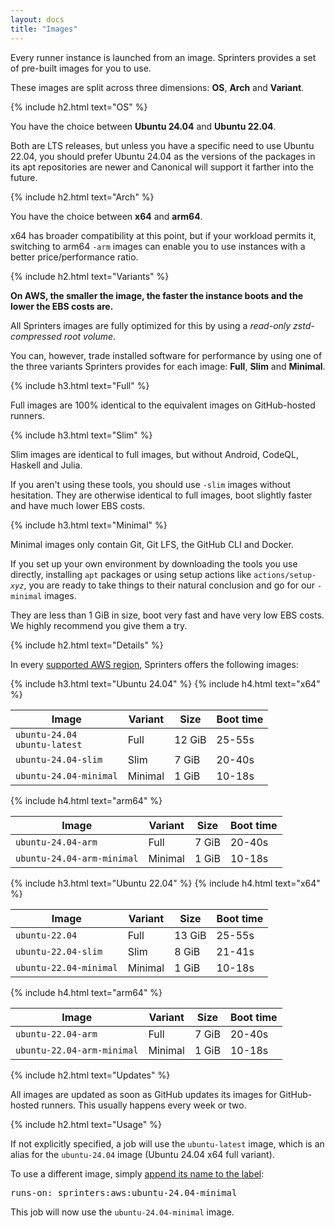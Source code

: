 ```yaml
---
layout: docs
title: "Images"
---
```


Every runner instance is launched from an image. Sprinters provides a set of pre-built images for you to use.

These images are split across three dimensions: **OS**, **Arch** and **Variant**.

{% include h2.html text="OS" %}

You have the choice between **Ubuntu 24.04** and **Ubuntu 22.04**.

Both are LTS releases, but unless you have a specific need
to use Ubuntu 22.04, you should prefer Ubuntu 24.04 as the versions of the packages in its apt
repositories are newer and Canonical will support it farther into the future.

{% include h2.html text="Arch" %}

You have the choice between **x64** and **arm64**.

x64 has broader compatibility at this point, but if your workload permits it, switching to arm64 `-arm` images can enable you to use instances with a better price/performance ratio.

{% include h2.html text="Variants" %}

**On AWS, the smaller the image, the faster the instance boots and the lower the EBS costs are.**

All Sprinters images are fully optimized for this by using a _read-only zstd-compressed root volume_.

You can, however, trade installed software for performance by using one of the three variants Sprinters provides for each image: **Full**, **Slim** and **Minimal**.

{% include h3.html text="Full" %}

Full images are 100% identical to the equivalent images on GitHub-hosted runners.

{% include h3.html text="Slim" %}

Slim images are identical to full images, but without Android, CodeQL, Haskell and Julia.

If you aren't using these tools, you should use `-slim` images without hesitation.
They are otherwise identical to full images, boot slightly faster and have much lower EBS costs.

{% include h3.html text="Minimal" %}

Minimal images only contain Git, Git LFS, the GitHub CLI and Docker.

If you set up your own environment by downloading the tools you use directly, installing `apt` packages or
using setup actions like <code>actions/setup-<em>xyz</em></code>, you are ready to take things to their natural conclusion and go for our `-minimal` images.

They are less than 1 GiB in size, boot very fast and have very low EBS costs. We highly recommend you give them a try.

{% include h2.html text="Details" %}

In every [supported AWS region](/docs/label#placement), Sprinters offers the following images:

{% include h3.html text="Ubuntu 24.04" %}
{% include h4.html text="x64" %}
<div class="table-responsive">
    <table class="table">
        <thead>
        <tr>
            <th>Image</th>
            <th>Variant</th>
            <th class="text-end">Size</th>
            <th class="text-end">Boot time</th>
        </tr>
        </thead>
        <tbody>
        <tr>
            <td><code>ubuntu-24.04</code><br><code>ubuntu-latest</code></td>
            <td>Full</td>
            <td class="text-end text-nowrap">12 GiB</td>
            <td class="text-end">25-55s</td>
        </tr>
        <tr>
            <td><code>ubuntu-24.04-slim</code></td>
            <td>Slim</td>
            <td class="text-end text-nowrap">7 GiB</td>
            <td class="text-end">20-40s</td>
        </tr>
        <tr>
            <td><code>ubuntu-24.04-minimal</code></td>
            <td>Minimal</td>
            <td class="text-end text-nowrap">1 GiB</td>
            <td class="text-end">10-18s</td>
        </tr>
        </tbody>
    </table>
</div>

{% include h4.html text="arm64" %}
<div class="table-responsive">
    <table class="table">
        <thead>
        <tr>
            <th>Image</th>
            <th>Variant</th>
            <th class="text-end">Size</th>
            <th class="text-end">Boot time</th>
        </tr>
        </thead>
        <tbody>
        <tr>
            <td><code>ubuntu-24.04-arm</code></td>
            <td>Full</td>
            <td class="text-end text-nowrap">7 GiB</td>
            <td class="text-end">20-40s</td>
        </tr>
        <tr>
            <td><code>ubuntu-24.04-arm-minimal</code></td>
            <td>Minimal</td>
            <td class="text-end text-nowrap">1 GiB</td>
            <td class="text-end">10-18s</td>
        </tr>
        </tbody>
    </table>
</div>

{% include h3.html text="Ubuntu 22.04" %}
{% include h4.html text="x64" %}
<div class="table-responsive">
    <table class="table">
        <thead>
        <tr>
            <th>Image</th>
            <th>Variant</th>
            <th class="text-end">Size</th>
            <th class="text-end">Boot time</th>
        </tr>
        </thead>
        <tbody>
        <tr>
            <td><code>ubuntu-22.04</code></td>
            <td>Full</td>
            <td class="text-end text-nowrap">13 GiB</td>
            <td class="text-end">25-55s</td>
        </tr>
        <tr>
            <td><code>ubuntu-22.04-slim</code></td>
            <td>Slim</td>
            <td class="text-end text-nowrap">8 GiB</td>
            <td class="text-end">21-41s</td>
        </tr>
        <tr>
            <td><code>ubuntu-22.04-minimal</code></td>
            <td>Minimal</td>
            <td class="text-end text-nowrap">1 GiB</td>
            <td class="text-end">10-18s</td>
        </tr>
        </tbody>
    </table>
</div>

{% include h4.html text="arm64" %}
<div class="table-responsive">
    <table class="table">
        <thead>
        <tr>
            <th>Image</th>
            <th>Variant</th>
            <th class="text-end">Size</th>
            <th class="text-end">Boot time</th>
        </tr>
        </thead>
        <tbody>
        <tr>
            <td><code>ubuntu-22.04-arm</code></td>
            <td>Full</td>
            <td class="text-end text-nowrap">7 GiB</td>
            <td class="text-end">20-40s</td>
        </tr>
        <tr>
            <td><code>ubuntu-22.04-arm-minimal</code></td>
            <td>Minimal</td>
            <td class="text-end text-nowrap">1 GiB</td>
            <td class="text-end">10-18s</td>
        </tr>
        </tbody>
    </table>
</div>

{% include h2.html text="Updates" %}

All images are updated as soon as GitHub updates its images for GitHub-hosted runners. This usually happens every week or two.

{% include h2.html text="Usage" %}

If not explicitly specified, a job will use the `ubuntu-latest` image, which is an alias for the `ubuntu-24.04` image (Ubuntu 24.04 x64 full variant).

To use a different image, simply [append its name to the label](/docs/label#image):

<div class="alert alert-info font-monospace p-0 mb-3 position-relative" role="alert">
    <pre class="mb-0 p-2 fs-7">runs-on: sprinters:aws:<span class="text-warning fw-bold">ubuntu-24.04-minimal</span></pre>
</div>

This job will now use the `ubuntu-24.04-minimal` image.
